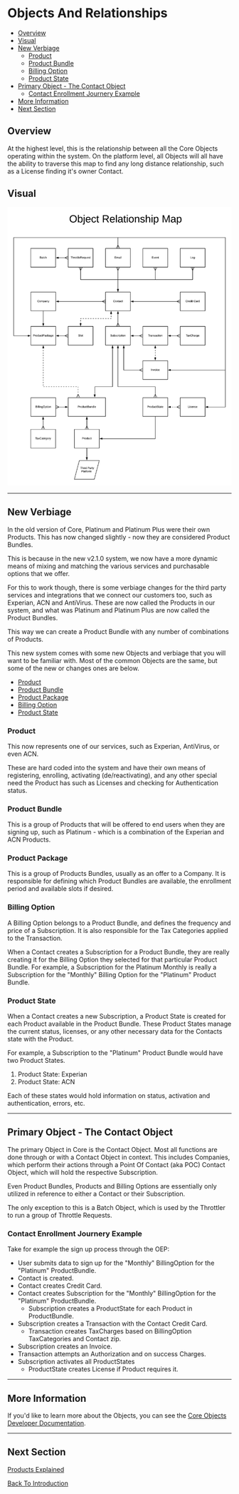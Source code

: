 # Objects And Relationships

 - [Overview](#user-content-overview)
 - [Visual](#user-content-visual)
 - [New Verbiage](#user-content-new-verbiage)
    - [Product](#user-content-product)
    - [Product Bundle](#user-content-product-bundle)
    - [Billing Option](#user-content-billing-option)
    - [Product State](#user-content-product-state)
 - [Primary Object - The Contact Object](#user-content-primary-object-the-contact-object)
    - [Contact Enrollment Journery Example](#user-content-contact-enrollment-journery-example)
 - [More Information](#user-content-more-information)
 - [Next Section](#user-content-next-section)

## Overview
At the highest level, this is the relationship between all the Core Objects operating 
within the system. On the platform level, all Objects will all have the ability to traverse 
this map to find any long distance relationship, such as a License finding it's owner Contact.

## Visual

![Object Relationship Map](../assets/ObjectRelationshipMap.png "Object Relationship Map")

---

## New Verbiage
In the old version of Core, Platinum and Platinum Plus were their own Products. This has now
changed slightly - now they are considered Product Bundles.

This is because in the new v2.1.0 system, we now have a more dynamic means of mixing and matching
the various services and purchasable options that we offer.

For this to work though, there is some verbiage changes for the third party services and integrations 
that we connect our customers too, such as Experian, ACN and AntiVirus. These are now called
the Products in our system, and what was Platinum and Platinum Plus are now called the Product
Bundles.

This way we can create a Product Bundle with any number of combinations of Products.

This new system comes with some new Objects and verbiage that you will want to be familiar with.
Most of the common Objects are the same, but some of the new or changes ones are below.

 - [Product](#user-content-product)
 - [Product Bundle](#user-content-product-bundle)
 - [Product Package](#user-content-product-package)
 - [Billing Option](#user-content-billing-option)
 - [Product State](#user-content-product-state)


### Product
This now represents one of our services, such as Experian, AntiVirus, or even ACN. 

These are hard coded into the system and have their own means of registering, enrolling, 
activating (de/reactivating), and any other special need the Product has such as Licenses 
and checking for Authentication status.

### Product Bundle
This is a group of Products that will be offered to end users when they are signing up, such as
Platinum - which is a combination of the Experian and ACN Products.

### Product Package
This is a group of Products Bundles, usually as an offer to a Company. It is responsible for 
defining which Product Bundles are available, the enrollment period and available slots if desired.

### Billing Option
A Billing Option belongs to a Product Bundle, and defines the frequency and price of a Subscription.
It is also responsible for the Tax Categories applied to the Transaction.

When a Contact creates a Subscription for a Product Bundle, they are really creating it for the 
Billing Option they selected for that particular Product Bundle. For example, a Subscription for
the Platinum Monthly is really a Subscription for the "Monthly" Billing Option for the "Platinum"
Product Bundle.

### Product State
When a Contact creates a new Subscription, a Product State is created for each Product available 
in the Product Bundle. These Product States manage the current status, licenses, or any other necessary 
data for the Contacts state with the Product.

For example, a Subscription to the "Platinum" Product Bundle would have two Product States.
 1. Product State: Experian
 2. Product State: ACN

Each of these states would hold information on status, activation and authentication, errors, etc.

---

## Primary Object - The Contact Object
The primary Object in Core is the Contact Object. Most all functions are done through or with
a Contact Object in context. This includes Companies, which perform their actions through a 
Point Of Contact (aka POC) Contact Object, which will hold the respective Subscription. 

Even Product Bundles, Products and Billing Options are essentially only utilized in reference
to either a Contact or their Subscription.

The only exception to this is a Batch Object, which is used by the Throttler to run a group of
Throttle Requests.

### Contact Enrollment Journery Example

Take for example the sign up process through the OEP:

 - User submits data to sign up for the "Monthly" BillingOption for the "Platinum" ProductBundle.
 - Contact is created.
 - Contact creates Credit Card.
 - Contact creates Subscription for the "Monthly" BillingOption for the "Platinum" ProductBundle.
    - Subscription creates a ProductState for each Product in ProductBundle.
 - Subscription creates a Transaction with the Contact Credit Card.
    - Transaction creates TaxCharges based on BillingOption TaxCategories and Contact zip.
 - Subscription creates an Invoice.
 - Transaction attempts an Authorization and on success Charges.
 - Subscription activates all ProductStates
    - ProductState creates License if Product requires it.  
    

---

## More Information
If you'd like to learn more about the Objects, you can see the [Core Objects Developer Documentation](../Objects.md).

---

## Next Section

[Products Explained](ProductsExplained.md)

[Back To Introduction](../Introduction.md)